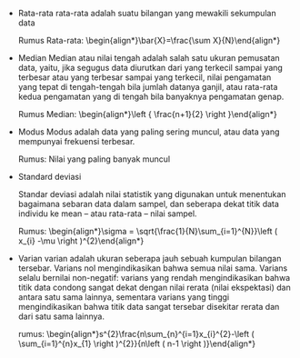 

- Rata-rata
  rata-rata adalah suatu bilangan yang mewakili sekumpulan data

  Rumus Rata-rata:
  \begin{align*}\bar{X}=\frac{\sum X}{N}\end{align*}

- Median
  Median atau nilai tengah adalah salah satu ukuran pemusatan data, yaitu, jika segugus data diurutkan dari yang terkecil sampai yang terbesar atau yang terbesar sampai yang terkecil, nilai pengamatan yang tepat di tengah-tengah bila jumlah datanya ganjil, atau rata-rata kedua pengamatan yang di tengah bila banyaknya pengamatan genap.

  Rumus Median:
  \begin{align*}\left \{ \frac{n+1}{2} \right \}\end{align*}

- Modus
  Modus adalah data yang paling sering muncul, atau data yang mempunyai frekuensi terbesar.

  Rumus: Nilai yang paling banyak muncul

- Standard deviasi

  Standar deviasi adalah nilai statistik yang digunakan untuk menentukan bagaimana sebaran data dalam sampel, dan seberapa dekat titik data individu ke mean – atau rata-rata – nilai sampel.

  Rumus:
  \begin{align*}\sigma = \sqrt{\frac{1}{N}\sum_{i=1}^{N}}\left ( x_{i} -\mu \right )^{2}\end{align*}

- Varian
  varian adalah ukuran seberapa jauh sebuah kumpulan bilangan tersebar. Varians nol mengindikasikan bahwa semua nilai sama. Varians selalu bernilai non-negatif: varians yang rendah mengindikasikan bahwa titik data condong sangat dekat dengan nilai rerata (nilai ekspektasi) dan antara satu sama lainnya, sementara varians yang tinggi mengindikasikan bahwa titik data sangat tersebar disekitar rerata dan dari satu sama lainnya.

  rumus: 
  \begin{align*}s^{2}\frac{n\sum_{n}^{i=1}x_{i}^{2}-\left ( \sum_{i=1}^{n}x_{1} \right )^{2}}{n\left ( n-1 \right )}\end{align*}